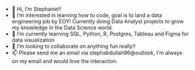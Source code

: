 - 👋 Hi, I’m Stephanie!! 
- 👀 I’m interested in learning how to code, goal is to land a data engineering job by EOY! Currently doing Data Analyst projects to grow my knowledge in the Data Science world. 
- 🌱 I’m currently learning SQL, Python, R, Postgres, Tableau and Figma for data visualization
- 💞️ I’m looking to collaborate on anything fun really!! 
- 📫 Please send me an email via stephabdullah96@outlook, I'm always on my email and would love the interaction. 

<!---
Sabdul96/Sabdul96 is a ✨ special ✨ repository because its `README.md` (this file) appears on your GitHub profile.
You can click the Preview link to take a look at your changes.
--->
